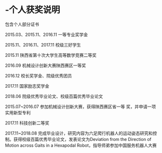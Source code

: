 # -个人获奖说明

包含个人部分证书

2015.03、2015.11、2016.11	一等专业奖学金

2015.11、2016.11、2017.11	校级三好学生

2015.11   陕西省第十次大学生高等数学竞赛二等奖

2016.09	 机械设计创新大赛陕西赛区一等奖

2016.12	 校长奖学金、院级优秀团员

2017.11	 国家励志奖学金

2018.06	 院级优秀毕业论文、校级百篇优秀毕业论文

2015.07~2016.07    参加机械设计创新大赛，获得陕西赛区省一等 奖，并申请一项实用新型专利

2017.11 科技创新二等奖

2017.11~2018.08    完成毕业设计，研究内容为六足爬行机器人的运动姿态研究和控制。获得校级百篇优秀毕业论文，发表论文为Deviation from the Direction of Motion across Gaits in a Hexapodal Robot，指导师弟参加中国服务机器人大赛
